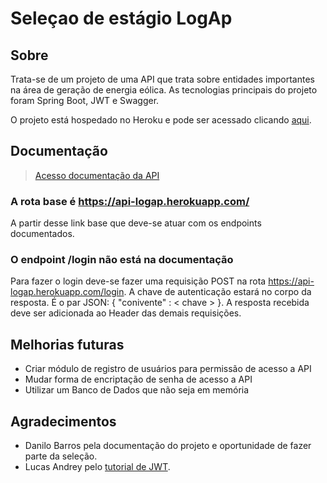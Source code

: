 # Seleçao de estágio LogAp

## Sobre

Trata-se de um projeto de uma API que trata sobre entidades importantes na área de geração de energia eólica. 
As tecnologias principais do projeto foram Spring Boot, JWT e Swagger.

O projeto está hospedado no Heroku e pode ser acessado clicando [aqui](https://api-logap.herokuapp.com/).

## Documentação

> [Acesso documentação da API](https://api-logap.herokuapp.com/)

### A rota base é https://api-logap.herokuapp.com/

A partir desse link base que deve-se atuar com os endpoints documentados.

### O endpoint /login não está na documentação

Para fazer o login deve-se fazer uma requisição POST na rota https://api-logap.herokuapp.com/login.
A chave de autenticação estará no corpo da resposta. É o par JSON: { "conivente" : < chave > }.
A resposta recebida deve ser adicionada ao Header das demais requisições.

## Melhorias futuras
* Criar módulo de registro de usuários para permissão de acesso a API
* Mudar forma de encriptação de senha de acesso a API
* Utilizar um Banco de Dados que não seja em memória

## Agradecimentos

* Danilo Barros pela documentação do projeto e oportunidade de fazer parte da seleção.
* Lucas Andrey pelo [tutorial de JWT](http://andreybleme.com/2017-04-01/autenticacao-com-jwt-no-spring-boot/).
